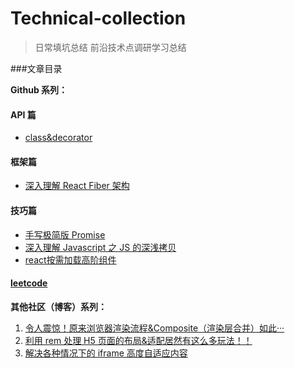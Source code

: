 # Technical-collection

> 日常填坑总结
> 前沿技术点调研学习总结

###文章目录

**Github 系列：**

#### API 篇

- [class&decorator](./class&decorator/class&decorator.md)

#### 框架篇

- [深入理解 React Fiber 架构](./react-fiber/README.md)

#### 技巧篇

- [手写极简版 Promise](./MyPromise/MyPromise.js)
- [深入理解 Javascript 之 JS 的深浅拷贝](./objCopy/objCopy.js)
- [react按需加载高阶组件](./AsyncComponent/AsyncComponent.js)

#### [leetcode](./leetcode)

**其他社区（博客）系列：**

1. [令人震惊！原来浏览器渲染流程&Composite（渲染层合并）如此···](https://segmentfault.com/a/1190000014520786)
2. [利用 rem 处理 H5 页面的布局&适配居然有这么多玩法！！](https://segmentfault.com/a/1190000012804903)
3. [解决各种情况下的 iframe 高度自适应内容](https://segmentfault.com/a/1190000011507804)
